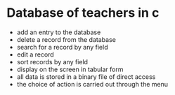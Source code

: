 # Database of teachers in c

- add an entry to the database
- delete a record from the database
- search for a record by any field
- edit a record
- sort records by any field
- display on the screen in tabular form
- all data is stored in a binary file of direct access
- the choice of action is carried out through the menu